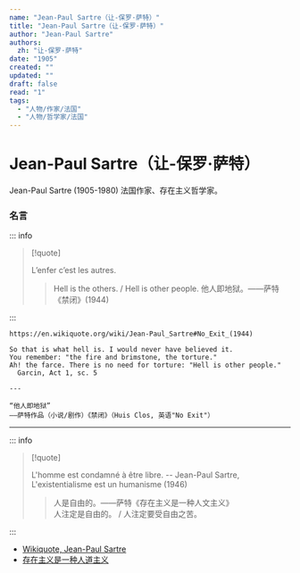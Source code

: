 ```yaml
---
name: "Jean-Paul Sartre（让-保罗·萨特）"
title: "Jean-Paul Sartre（让-保罗·萨特）"
author: "Jean-Paul Sartre"
authors:
  zh: "让-保罗·萨特"
date: "1905"
created: ""
updated: ""
draft: false
read: "1"
tags:
  - "人物/作家/法国"
  - "人物/哲学家/法国"
---
```


# Jean-Paul Sartre（让-保罗·萨特）

Jean-Paul Sartre (1905-1980) 法国作家、存在主义哲学家。

### 名言

::: info

> [!quote]
>
> L’enfer c’est les autres.
>
> > Hell is the others. / Hell is other people.
> > 他人即地狱。——萨特《禁闭》(1944)

:::

```
https://en.wikiquote.org/wiki/Jean-Paul_Sartre#No_Exit_(1944)

So that is what hell is. I would never have believed it.
You remember: "the fire and brimstone, the torture."
Ah! the farce. There is no need for torture: "Hell is other people."
  Garcin, Act 1, sc. 5

---

“他人即地狱”
——萨特作品（小说/剧作）《禁闭》（Huis Clos, 英语"No Exit"）
```

---

::: info

> [!quote]
>
> L'homme est condamné à être libre. -- Jean-Paul Sartre, L'existentialisme est un humanisme (1946)
>
> > 人是自由的。——萨特《存在主义是一种人文主义》  
> > 人注定是自由的。 / 人注定要受自由之苦。  

:::

- [Wikiquote, Jean-Paul Sartre](https://fr.wikiquote.org/wiki/Jean-Paul_Sartre)
- [存在主义是一种人道主义](https://www.marxists.org/chinese/sartre/mia-chinese-sartre-1946.htm#3)
